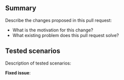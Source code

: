 <!-- 🎉 Thank you for submitting a pull request! 🎉  -->

## Summary
Describe the changes proposed in this pull request:
- What is the motivation for this change?
- What existing problem does this pull request solve?


## Tested scenarios
Description of tested scenarios:

**Fixed issue**:  <!-- #-prefixed issue number -->
